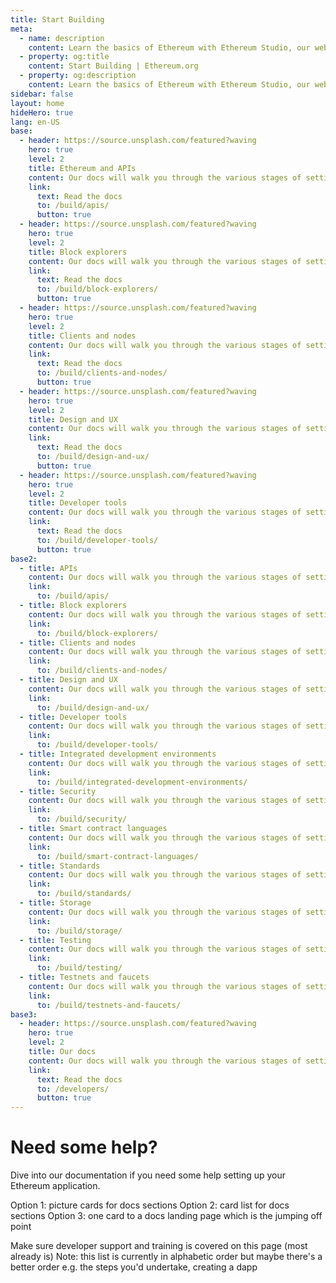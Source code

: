```yaml
---
title: Start Building
meta:
  - name: description
    content: Learn the basics of Ethereum with Ethereum Studio, our web-based IDE for building and testing smart contracts.
  - property: og:title
    content: Start Building | Ethereum.org
  - property: og:description
    content: Learn the basics of Ethereum with Ethereum Studio, our web-based IDE for building and testing smart contracts.
sidebar: false
layout: home
hideHero: true
lang: en-US
base:
  - header: https://source.unsplash.com/featured?waving
    hero: true
    level: 2
    title: Ethereum and APIs
    content: Our docs will walk you through the various stages of setting working on your Ethereum application. They cover developer tools , programming languages , security tools  and more
    link:
      text: Read the docs
      to: /build/apis/
      button: true
  - header: https://source.unsplash.com/featured?waving
    hero: true
    level: 2
    title: Block explorers
    content: Our docs will walk you through the various stages of setting working on your Ethereum application. They cover developer tools , programming languages , security tools  and more
    link:
      text: Read the docs
      to: /build/block-explorers/
      button: true
  - header: https://source.unsplash.com/featured?waving
    hero: true
    level: 2
    title: Clients and nodes
    content: Our docs will walk you through the various stages of setting working on your Ethereum application. They cover developer tools , programming languages , security tools  and more
    link:
      text: Read the docs
      to: /build/clients-and-nodes/
      button: true
  - header: https://source.unsplash.com/featured?waving
    hero: true
    level: 2
    title: Design and UX
    content: Our docs will walk you through the various stages of setting working on your Ethereum application. They cover developer tools , programming languages , security tools  and more
    link:
      text: Read the docs
      to: /build/design-and-ux/
      button: true
  - header: https://source.unsplash.com/featured?waving
    hero: true
    level: 2
    title: Developer tools
    content: Our docs will walk you through the various stages of setting working on your Ethereum application. They cover developer tools , programming languages , security tools  and more
    link:
      text: Read the docs
      to: /build/developer-tools/
      button: true
base2:
  - title: APIs
    content: Our docs will walk you through the various stages of setting working on your Ethereum application. They cover developer tools , programming languages , security tools  and more
    link:
      to: /build/apis/
  - title: Block explorers
    content: Our docs will walk you through the various stages of setting working on your Ethereum application. They cover developer tools , programming languages , security tools  and more
    link:
      to: /build/block-explorers/
  - title: Clients and nodes
    content: Our docs will walk you through the various stages of setting working on your Ethereum application. They cover developer tools , programming languages , security tools  and more
    link:
      to: /build/clients-and-nodes/
  - title: Design and UX
    content: Our docs will walk you through the various stages of setting working on your Ethereum application. They cover developer tools , programming languages , security tools  and more
    link:
      to: /build/design-and-ux/
  - title: Developer tools
    content: Our docs will walk you through the various stages of setting working on your Ethereum application. They cover developer tools , programming languages , security tools  and more
    link:
      to: /build/developer-tools/
  - title: Integrated development environments
    content: Our docs will walk you through the various stages of setting working on your Ethereum application. They cover developer tools , programming languages , security tools  and more
    link:
      to: /build/integrated-development-environments/
  - title: Security
    content: Our docs will walk you through the various stages of setting working on your Ethereum application. They cover developer tools , programming languages , security tools  and more
    link:
      to: /build/security/
  - title: Smart contract languages
    content: Our docs will walk you through the various stages of setting working on your Ethereum application. They cover developer tools , programming languages , security tools  and more
    link:
      to: /build/smart-contract-languages/
  - title: Standards
    content: Our docs will walk you through the various stages of setting working on your Ethereum application. They cover developer tools , programming languages , security tools  and more
    link:
      to: /build/standards/
  - title: Storage
    content: Our docs will walk you through the various stages of setting working on your Ethereum application. They cover developer tools , programming languages , security tools  and more
    link:
      to: /build/storage/
  - title: Testing
    content: Our docs will walk you through the various stages of setting working on your Ethereum application. They cover developer tools , programming languages , security tools  and more
    link:
      to: /build/testing/
  - title: Testnets and faucets
    content: Our docs will walk you through the various stages of setting working on your Ethereum application. They cover developer tools , programming languages , security tools  and more
    link:
      to: /build/testnets-and-faucets/
base3:
  - header: https://source.unsplash.com/featured?waving
    hero: true
    level: 2
    title: Our docs
    content: Our docs will walk you through the various stages of setting working on your Ethereum application. They cover developer tools , programming languages , security tools  and more
    link:
      text: Read the docs
      to: /developers/
      button: true
---
```


<BuildPage />

# Need some help?

Dive into our documentation if you need some help setting up your Ethereum application.

<CardList :items="$page.frontmatter.base" />
<CardList :items="$page.frontmatter.base2" level="2" desktopColumns="2"/>
<CardList :items="$page.frontmatter.base3" level="2" desktopColumns="1"/>

Option 1: picture cards for docs sections
Option 2: card list for docs sections
Option 3: one card to a docs landing page which is the jumping off point

Make sure developer support and training is covered on this page (most already is)
Note: this list is currently in alphabetic order but maybe there's a better order e.g. the steps you'd undertake, creating a dapp
